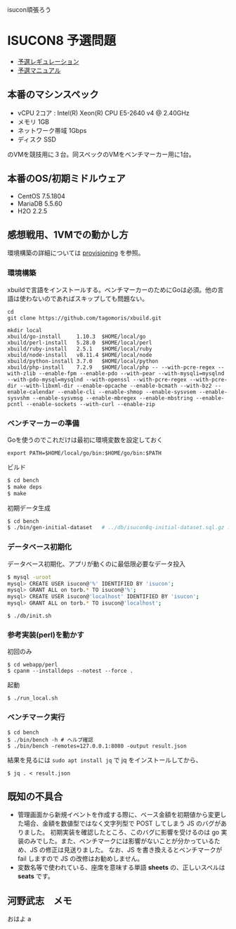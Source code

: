 isucon頑張ろう

# ISUCON8 予選問題

* [予選レギュレーション](./doc/REGULATION.md)
* [予選マニュアル](./doc/MANUAL.md)

## 本番のマシンスペック

* vCPU 2コア : Intel(R) Xeon(R) CPU E5-2640 v4 @ 2.40GHz
* メモリ 1GB
* ネットワーク帯域 1Gbps
* ディスク SSD

のVMを競技用に３台。同スペックのVMをベンチマーカー用に1台。

## 本番のOS/初期ミドルウェア

* CentOS 7.5.1804
* MariaDB 5.5.60
* H2O 2.2.5

## 感想戦用、1VMでの動かし方

環境構築の詳細については [provisioning](./provisioning) を参照。

### 環境構築

xbuildで言語をインストールする。ベンチマーカーのためにGoは必須。他の言語は使わないのであればスキップしても問題ない。

```
cd
git clone https://github.com/tagomoris/xbuild.git

mkdir local
xbuild/go-install     1.10.3  $HOME/local/go
xbuild/perl-install   5.28.0  $HOME/local/perl
xbuild/ruby-install   2.5.1   $HOME/local/ruby
xbuild/node-install   v8.11.4 $HOME/local/node
xbuild/python-install 3.7.0   $HOME/local/python
xbuild/php-install    7.2.9   $HOME/local/php -- --with-pcre-regex --with-zlib --enable-fpm --enable-pdo --with-pear --with-mysqli=mysqlnd --with-pdo-mysql=mysqlnd --with-openssl --with-pcre-regex --with-pcre-dir --with-libxml-dir --enable-opcache --enable-bcmath --with-bz2 --enable-calendar --enable-cli --enable-shmop --enable-sysvsem --enable-sysvshm --enable-sysvmsg --enable-mbregex --enable-mbstring --enable-pcntl --enable-sockets --with-curl --enable-zip
```

### ベンチマーカーの準備

Goを使うのでこれだけは最初に環境変数を設定しておく

```
export PATH=$HOME/local/go/bin:$HOME/go/bin:$PATH
```

ビルド

```sh
$ cd bench
$ make deps
$ make
```

初期データ生成

```sh
$ cd bench
$ ./bin/gen-initial-dataset   # ../db/isucon8q-initial-dataset.sql.gz ができる
```

### データベース初期化

データベース初期化、アプリが動くのに最低限必要なデータ投入

```sh
$ mysql -uroot
mysql> CREATE USER isucon@'%' IDENTIFIED BY 'isucon';
mysql> GRANT ALL on torb.* TO isucon@'%';
mysql> CREATE USER isucon@'localhost' IDENTIFIED BY 'isucon';
mysql> GRANT ALL on torb.* TO isucon@'localhost';
```

```
$ ./db/init.sh
```

### 参考実装(perl)を動かす

初回のみ

```
$ cd webapp/perl
$ cpanm --installdeps --notest --force .
```

起動

```
$ ./run_local.sh
```

### ベンチマーク実行

```console
$ cd bench
$ ./bin/bench -h # ヘルプ確認
$ ./bin/bench -remotes=127.0.0.1:8080 -output result.json
```

結果を見るには `sudo apt install jq` で jq をインストールしてから、

```
$ jq . < result.json
```

## 既知の不具合

- 管理画面から新規イベントを作成する際に、ベース金額を初期値から変更した場合、金額を数値型ではなく文字列型で POST してしまう JS のバグがありました。 初期実装を確認したところ、このバグに影響を受けるのは go 実装のみでした。また、ベンチマークには影響がないことが分かっているため、JS の修正は見送りました。 なお、JS を書き換えるとベンチマークが fail しますので JS の改修はお勧めしません。
- 変数名等で使われている、座席を意味する単語 **sheets** の、正しいスペルは **seats** です。

## 河野武志　メモ
おはよ
a